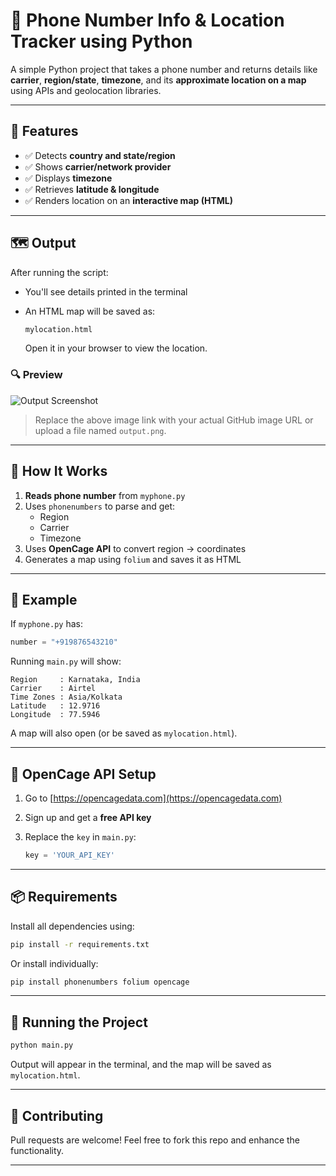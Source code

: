 # 📱 Phone Number Info & Location Tracker using Python

A simple Python project that takes a phone number and returns details like **carrier**, **region/state**, **timezone**, and its **approximate location on a map** using APIs and geolocation libraries.

---

## 🔧 Features

- ✅ Detects **country and state/region**
- ✅ Shows **carrier/network provider**
- ✅ Displays **timezone**
- ✅ Retrieves **latitude & longitude**
- ✅ Renders location on an **interactive map (HTML)**

---

## 🗺️ Output

After running the script:

- You'll see details printed in the terminal
- An HTML map will be saved as:

  ```bash
  mylocation.html
  ```

  Open it in your browser to view the location.

### 🔍 Preview

![Output Screenshot](https://github.com/user-attachments/assets/025612ed-e521-4ce7-8f8e-563d52fe77cb)

> Replace the above image link with your actual GitHub image URL or upload a file named `output.png`.

---

## 🧠 How It Works

1. **Reads phone number** from `myphone.py`
2. Uses `phonenumbers` to parse and get:
   - Region
   - Carrier
   - Timezone
3. Uses **OpenCage API** to convert region → coordinates
4. Generates a map using `folium` and saves it as HTML

---

## 🧪 Example

If `myphone.py` has:

```python
number = "+919876543210"
```

Running `main.py` will show:

```
Region     : Karnataka, India
Carrier    : Airtel
Time Zones : Asia/Kolkata
Latitude   : 12.9716
Longitude  : 77.5946
```

A map will also open (or be saved as `mylocation.html`).

---

## 🔑 OpenCage API Setup

1. Go to [https://opencagedata.com](https://opencagedata.com)
2. Sign up and get a **free API key**
3. Replace the `key` in `main.py`:

   ```python
   key = 'YOUR_API_KEY'
   ```

---

## 📦 Requirements

Install all dependencies using:

```bash
pip install -r requirements.txt
```

Or install individually:

```bash
pip install phonenumbers folium opencage
```

---

## 🚀 Running the Project

```bash
python main.py
```

Output will appear in the terminal, and the map will be saved as `mylocation.html`.

---

## 🤝 Contributing

Pull requests are welcome! Feel free to fork this repo and enhance the functionality.

---

